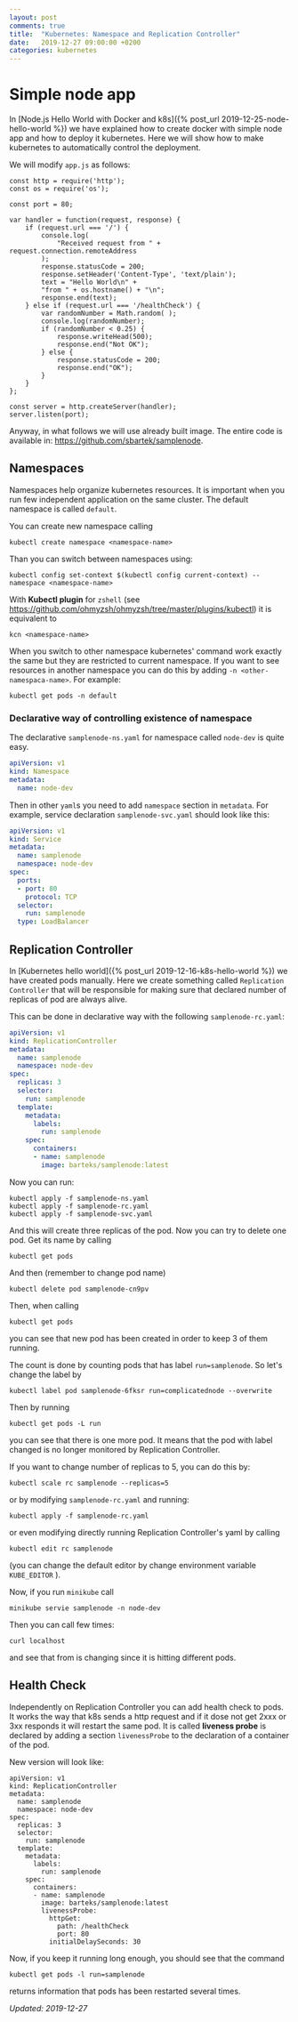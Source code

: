 ```yaml
---
layout: post
comments: true
title:  "Kubernetes: Namespace and Replication Controller"
date:   2019-12-27 09:00:00 +0200
categories: kubernetes 
---
```



# Simple node app

In [Node.js Hello World with Docker and k8s]({% post_url 2019-12-25-node-hello-world %}) 
we have explained how to create docker with simple node app and how to deploy it kubernetes.
Here we will show how to make kubernetes to automatically control the deployment. 

We will modify `app.js` as follows:

``` shell
const http = require('http');
const os = require('os');

const port = 80;

var handler = function(request, response) {
    if (request.url === '/') {
        console.log(
            "Received request from " + request.connection.remoteAddress
        ); 
        response.statusCode = 200;
        response.setHeader('Content-Type', 'text/plain');
        text = "Hello World\n" +
        "from " + os.hostname() + "\n";
        response.end(text);
    } else if (request.url === '/healthCheck') {
        var randomNumber = Math.random( );
        console.log(randomNumber);
        if (randomNumber < 0.25) {
            response.writeHead(500);
            response.end("Not OK");
        } else {
            response.statusCode = 200;
            response.end("OK");
        }
    }
};

const server = http.createServer(handler);
server.listen(port);
```

Anyway, in what follows we will use already built image. The entire code is available in:
<https://github.com/sbartek/samplenode>.

## Namespaces

Namespaces help organize kubernetes resources. It is important when you run 
few independent application on the same cluster. The default namespace is called `default`. 

You can create new namespace calling

``` shell
kubectl create namespace <namespace-name>
```

Than you can switch between namespaces using:
``` shell
kubectl config set-context $(kubectl config current-context) --namespace <namespace-name>

```

With __Kubectl plugin__ for `zshell` 
(see <https://github.com/ohmyzsh/ohmyzsh/tree/master/plugins/kubectl>) it is equivalent to

``` shell
kcn <namespace-name>
```

When you switch to other namespace kubernetes' command work exactly the same but they are restricted
to current namespace. If you want to see resources in another namespace you can do this by adding
`-n <other-namespaca-name>`. For example:

``` shell
kubectl get pods -n default
```

### Declarative way of controlling existence of namespace

The declarative `samplenode-ns.yaml` for namespace called `node-dev` is quite easy.

``` yaml
apiVersion: v1
kind: Namespace
metadata:
  name: node-dev
```

Then in other `yaml`s you need to add `namespace` section in `metadata`. For example, service
declaration `samplenode-svc.yaml` should look like this:

``` yaml
apiVersion: v1
kind: Service
metadata:
  name: samplenode
  namespace: node-dev
spec:
  ports:
  - port: 80
    protocol: TCP
  selector:
    run: samplenode
  type: LoadBalancer
```

## Replication Controller

In [Kubernetes hello world]({% post_url 2019-12-16-k8s-hello-world %}) we have created pods
manually. Here we create something called `Replication Controller` that will be responsible for
making sure that declared number of replicas of pod are always alive.

This can be done in declarative way with the following `samplenode-rc.yaml`:
``` yaml
apiVersion: v1
kind: ReplicationController
metadata:
  name: samplenode
  namespace: node-dev
spec:
  replicas: 3
  selector:
    run: samplenode
  template:
    metadata:
      labels:
        run: samplenode
    spec:
      containers:
      - name: samplenode
        image: barteks/samplenode:latest
```

Now you can run:

``` shell
kubectl apply -f samplenode-ns.yaml
kubectl apply -f samplenode-rc.yaml
kubectl apply -f samplenode-svc.yaml
```

And this will create three replicas of the pod. Now you can try to delete one pod. Get its name by
calling

``` shel
kubectl get pods
```
And then (remember to change pod name)

``` shell
kubectl delete pod samplenode-cn9pv
```

Then, when calling 
``` shell
kubectl get pods
```
you can see that new pod has been created in order to keep 3 of them running.

The count is done by counting pods that has label `run=samplenode`. So let's change the label by  

``` shell
kubectl label pod samplenode-6fksr run=complicatednode --overwrite
```

Then by running

``` shel
kubectl get pods -L run
```

you can see that there is one more pod. It means that the pod with label changed is no longer
monitored by Replication Controller.

If you want to change number of replicas to 5, you can do this by:

``` shell
kubectl scale rc samplenode --replicas=5
```
or by modifying `samplenode-rc.yaml` and running:

``` shell
kubectl apply -f samplenode-rc.yaml
```

or even modifying directly running Replication Controller's yaml by calling

``` shell
kubectl edit rc samplenode
```

(you can change the default editor by change environment variable `KUBE_EDITOR` ).

Now, if you run `minikube` call

``` shell
minikube servie samplenode -n node-dev
```

Then you can call few times:

``` shell
curl localhost
```
and see that from is changing since it is hitting different pods.

## Health Check

Independently on Replication Controller you can add health check to pods. It works the way that k8s
sends a http request and if it dose not get 2xxx or 3xx responds it will restart the same pod. It is
called __liveness probe__ is declared by adding a section `livenessProbe` to the declaration of a
container of the pod.

New version will look like:

``` shell
apiVersion: v1
kind: ReplicationController
metadata:
  name: samplenode
  namespace: node-dev
spec:
  replicas: 3
  selector:
    run: samplenode
  template:
    metadata:
      labels:
        run: samplenode
    spec:
      containers:
      - name: samplenode
        image: barteks/samplenode:latest
        livenessProbe:
          httpGet:
            path: /healthCheck
            port: 80
          initialDelaySeconds: 30
```

Now, if you keep it running long enough, you should see that the command

``` shell
kubectl get pods -l run=samplenode
```

returns information that pods has been restarted several times.


_Updated: 2019-12-27_

